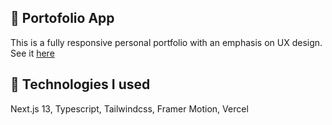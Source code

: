 ## 💼 Portofolio App
This is a fully responsive personal portfolio with an emphasis on UX design. See it [here](https://yifei-portfolio.vercel.app/)

## 🧰 Technologies I used 
Next.js 13, Typescript, Tailwindcss, Framer Motion, Vercel

